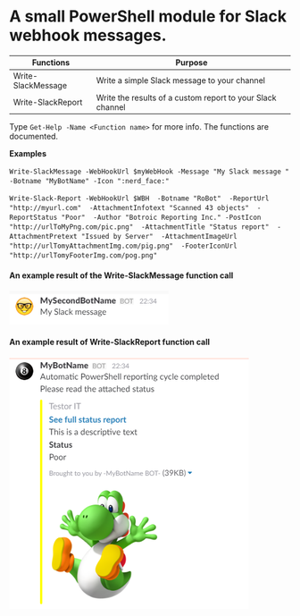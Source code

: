 # A small PowerShell module for Slack webhook messages.

Functions | Purpose
----------|--------
Write-SlackMessage | Write a simple Slack message to your channel
Write-SlackReport | Write the results of a custom report to your Slack channel

Type `Get-Help -Name <Function name>` for more info. The functions are documented. 

**Examples**

`Write-SlackMessage -WebHookUrl $myWebHook -Message "My Slack message " -Botname "MyBotName" -Icon ":nerd_face:"`

`Write-Slack-Report -WebHookUrl $WBH 
                    -Botname "RoBot" 
                    -ReportUrl "http://myurl.com" 
                    -AttachmentInfotext "Scanned 43 objects" 
                    -ReportStatus "Poor" 
                    -Author "Botroic Reporting Inc."
                    -PostIcon "http://urlToMyPng.com/pic.png" 
                    -AttachmentTitle "Status report" 
                    -AttachmentPretext "Issued by Server" 
                    -AttachmentImageUrl "http://urlTomyAttachmentImg.com/pig.png" 
                    -FooterIconUrl "http://urlTomyFooterImg.com/pog.png" `

#### An example result of the Write-SlackMessage function call

![Capture1](/images/SlackBot2.PNG)

#### An example result of Write-SlackReport function call

![Capture2](/images/SlackBot1.PNG)
